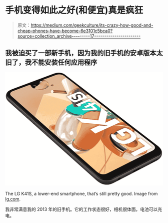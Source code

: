 # 手机变得如此之好(和便宜)真是疯狂

> 原文：<https://medium.com/geekculture/its-crazy-how-good-and-cheap-phones-have-become-6e3101c5bca0?source=collection_archive---------17----------------------->

## 我被迫买了一部新手机，因为我的旧手机的安卓版本太旧了，我不能安装任何应用程序

![](img/7b4e4b6456955d2b872f8395790a1a90.png)

The LG K41S, a lower-end smartphone, that’s still pretty good. Image from [lg.com](https://www.lg.com/uk/mobile-phones/lg-lmk410emw-titan).

我非常满意我的 2013 年的旧手机。它的工作状态很好，相机很体面，电池可以充电。